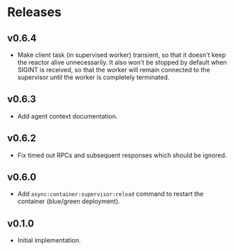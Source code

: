 # Releases

## v0.6.4

  - Make client task (in supervised worker) transient, so that it doesn't keep the reactor alive unnecessarily. It also won't be stopped by default when SIGINT is received, so that the worker will remain connected to the supervisor until the worker is completely terminated.

## v0.6.3

  - Add agent context documentation.

## v0.6.2

  - Fix timed out RPCs and subsequent responses which should be ignored.

## v0.6.0

  - Add `async:container:supervisor:reload` command to restart the container (blue/green deployment).

## v0.1.0

  - Initial implementation.
